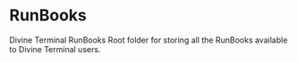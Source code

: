 # RunBooks
Divine Terminal RunBooks
Root folder for storing all the RunBooks available to Divine Terminal users.
